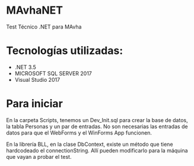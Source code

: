 # MAvhaNET
Test Técnico .NET para MAvha

# Tecnologías utilizadas:
- .NET 3.5
- MICROSOFT SQL SERVER 2017
- Visual Studio 2017

# Para iniciar
En la carpeta Scripts, tenemos un Dev_Init.sql para crear la base de datos, la tabla Personas y un par de entradas. No son necesarias las entradas de datos para que el WebForms y el WinForms App funcionen.

En la librería BLL, en la clase DbContext, existe un método que tiene hardcodeado el connectionString. Allí pueden modificarlo para la máquina que vayan a probar el test.
